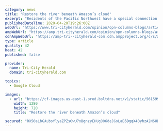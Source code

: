 ```yaml
---
category: news
title: "Restore the river beneath Amazon’s cloud"
excerpt: "Residents of the Pacific Northwest have a special connection with two of the world’s greatest river systems. One,, begins its 1,243-mile journey in southeastern Bri"
publishedDateTime: 2020-04-20T19:26:00Z
webUrl: "https://www.tri-cityherald.com/opinion/opn-columns-blogs/article242150106.html"
ampWebUrl: "https://amp.tri-cityherald.com/opinion/opn-columns-blogs/article242150106.html"
cdnAmpWebUrl: "https://amp-tri--cityherald-com.cdn.ampproject.org/c/s/amp.tri-cityherald.com/opinion/opn-columns-blogs/article242150106.html"
type: article
quality: 42
heat: 42
published: false

provider:
  name: Tri-City Herald
  domain: tri-cityherald.com

topics:
  - Google Cloud

images:
  - url: "https://cf-images.us-east-1.prod.boltdns.net/v1/static/5615998027001/e921d7a8-0e91-4b6a-b665-5d1c5ad7c268/b3144526-c25b-402e-995d-af14b5f26a6d/1280x720/match/image.jpg"
    width: 1280
    height: 720
    title: "Restore the river beneath Amazon’s cloud"

secured: "RX50aLbGAuboYlyaZPZsOwU7xBgnzyEHUgO06deJGoLaB5DgqX40yhzA2N6UBxg6wh4zKy74ucLENex6PGEW65sbpp8dMydEBa0Yrw7oVR0sk0hLEEGoEgS11wm/sXE3IjvGqAznU99SVzDBXc0rvc4XzvYqGqBYzdY+iG5Br1G+e0kHoK06XE+gEhSYFG2DZPAYHJ6bcF1dlMCHDJ1AWWJz2jZm6FPhvtx9Lym2NKuahXPbc5SZdMtrRF0tEbdRQGayfEihIQpB2S6y+ZKbY0PfToLSV6aBwaLC+UVV9GoRQ7abuTR+XUCyxR6aBRJm;A/F9ofSbaOUchCTWUqyJMA=="
---
```


